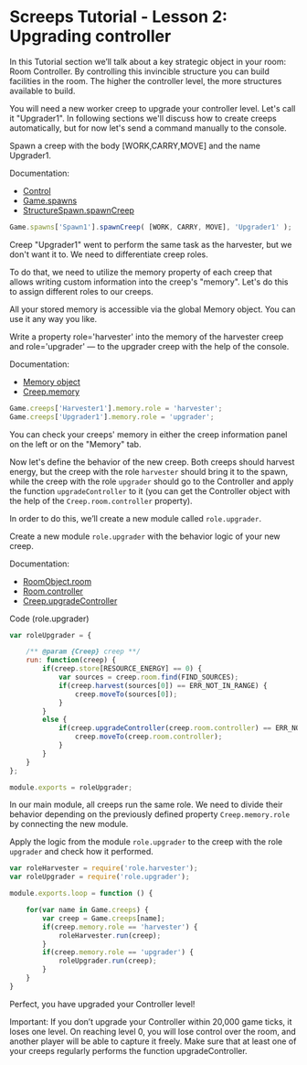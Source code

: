 # Screeps Tutorial - Lesson 2: Upgrading controller

In this Tutorial section we’ll talk about a key strategic object in your room: Room Controller. By controlling this invincible structure you can build facilities in the room. The higher the controller level, the more structures available to build.

You will need a new worker creep to upgrade your controller level. Let's call it "Upgrader1". In following sections we'll discuss how to create creeps automatically, but for now let's send a command manually to the console.

Spawn a creep with the body [WORK,CARRY,MOVE] and the name Upgrader1.

Documentation:

- [Control](https://docs.screeps.com/control.html)
- [Game.spawns](https://docs.screeps.com/api/#Game.spawns)
- [StructureSpawn.spawnCreep](https://docs.screeps.com/api/#StructureSpawn.spawnCreep)

```js
Game.spawns['Spawn1'].spawnCreep( [WORK, CARRY, MOVE], 'Upgrader1' );
```

Creep "Upgrader1" went to perform the same task as the harvester, but we don't want it to. We need to differentiate creep roles.

To do that, we need to utilize the memory property of each creep that allows writing custom information into the creep's "memory". Let's do this to assign different roles to our creeps.

All your stored memory is accessible via the global Memory object. You can use it any way you like.

Write a property role='harvester' into the memory of the harvester creep and role='upgrader' — to the upgrader creep with the help of the console.

Documentation:

- [Memory object](https://docs.screeps.com/global-objects.html#Memory-object)
- [Creep.memory](https://docs.screeps.com/api/#Creep.memory)

```js
Game.creeps['Harvester1'].memory.role = 'harvester';
Game.creeps['Upgrader1'].memory.role = 'upgrader';
```

You can check your creeps' memory in either the creep information panel on the left or on the "Memory" tab.

Now let's define the behavior of the new creep. Both creeps should harvest energy, but the creep with the role `harvester` should bring it to the spawn, while the creep with the role `upgrader` should go to the Controller and apply the function `upgradeController` to it (you can get the Controller object with the help of the `Creep.room.controller` property).

In order to do this, we’ll create a new module called `role.upgrader`.

Create a new module `role.upgrader` with the behavior logic of your new creep.

Documentation:

- [RoomObject.room](https://docs.screeps.com/api/#RoomObject.room)
- [Room.controller](https://docs.screeps.com/api/#Room.controller)
- [Creep.upgradeController](https://docs.screeps.com/api/#Creep.upgradeController)

Code (role.upgrader)

```js
var roleUpgrader = {

    /** @param {Creep} creep **/
    run: function(creep) {
        if(creep.store[RESOURCE_ENERGY] == 0) {
            var sources = creep.room.find(FIND_SOURCES);
            if(creep.harvest(sources[0]) == ERR_NOT_IN_RANGE) {
                creep.moveTo(sources[0]);
            }
        }
        else {
            if(creep.upgradeController(creep.room.controller) == ERR_NOT_IN_RANGE) {
                creep.moveTo(creep.room.controller);
            }
        }
    }
};

module.exports = roleUpgrader;
```

In our main module, all creeps run the same role. We need to divide their behavior depending on the previously defined property `Creep.memory.role` by connecting the new module.

Apply the logic from the module `role.upgrader` to the creep with the role `upgrader` and check how it performed.

```js
var roleHarvester = require('role.harvester');
var roleUpgrader = require('role.upgrader');

module.exports.loop = function () {

    for(var name in Game.creeps) {
        var creep = Game.creeps[name];
        if(creep.memory.role == 'harvester') {
            roleHarvester.run(creep);
        }
        if(creep.memory.role == 'upgrader') {
            roleUpgrader.run(creep);
        }
    }
}
```

Perfect, you have upgraded your Controller level!

Important: If you don’t upgrade your Controller within 20,000 game ticks, it loses one level. On reaching level 0, you will lose control over the room, and another player will be able to capture it freely. Make sure that at least one of your creeps regularly performs the function upgradeController.
